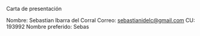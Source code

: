 Carta de presentación

Nombre: Sebastian Ibarra del Corral
Correo: sebastianidelc@gmail.com
CU: 193992
Nombre preferido: Sebas
